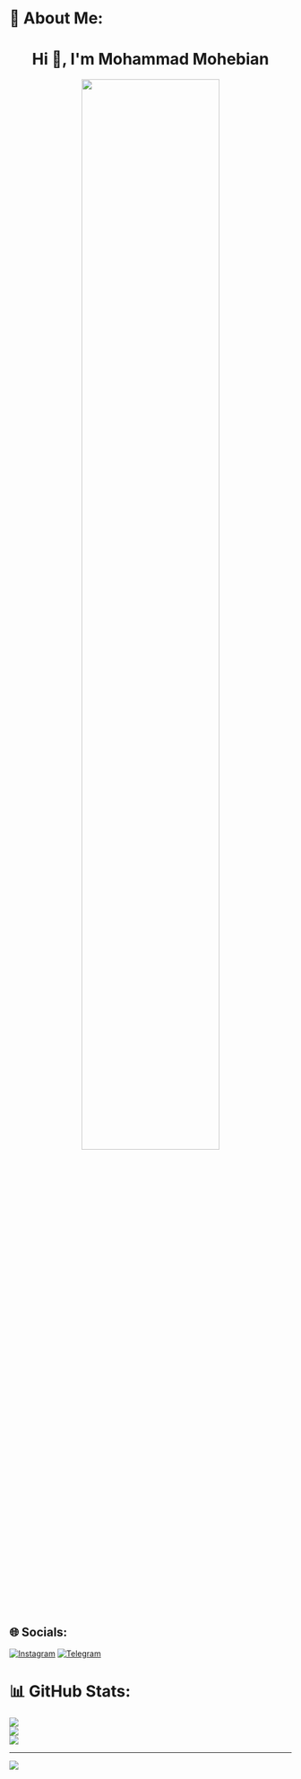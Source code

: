 # 💫 About Me:
<h1 align="center">Hi 👋, I'm Mohammad Mohebian</h1>

<div align="center" width="100%"><img src="https://media.giphy.com/media/ENY5vJgJPEfG3Ym14H/giphy.gif" width="70%"/></div>


## 🌐 Socials:
[![Instagram](https://img.shields.io/badge/Instagram-%23E4405F.svg?logo=Instagram&logoColor=white)](https://instagram.com/mohammad.mhbn.ir)
[![Telegram](https://img.shields.io/badge/Telegram-2CA5E0?style=for-the-badge&logo=telegram&logoColor=white)](https://t.me/mohammadـmhbn)


# 📊 GitHub Stats:
![](https://github-readme-stats.vercel.app/api?username=MohammadMHB&theme=dark&hide_border=true&include_all_commits=true&count_private=false)<br/>
![](https://github-readme-streak-stats.herokuapp.com/?user=MohammadMHB&theme=dark&hide_border=true)<br/>
![](https://github-readme-stats.vercel.app/api/top-langs/?username=MohammadMHB&theme=dark&hide_border=true&include_all_commits=true&count_private=false&layout=compact)

---
[![](https://visitcount.itsvg.in/api?id=MohammadMHB&icon=0&color=0)](https://visitcount.itsvg.in)

<!-- Proudly created with GPRM ( https://gprm.itsvg.in ) -->

